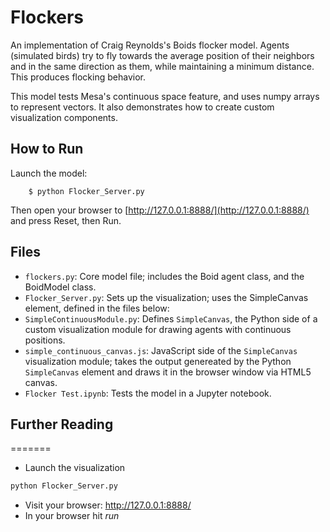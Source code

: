 # Flockers

An implementation of Craig Reynolds's Boids flocker model. Agents (simulated birds) try to fly towards the average position of their neighbors and in the same direction as them, while maintaining a minimum distance. This produces flocking behavior.

This model tests Mesa's continuous space feature, and uses numpy arrays to represent vectors. It also demonstrates how to create custom visualization components.

## How to Run

Launch the model:
```
    $ python Flocker_Server.py
```

Then open your browser to [http://127.0.0.1:8888/](http://127.0.0.1:8888/) and press Reset, then Run.

## Files

* ``flockers.py``: Core model file; includes the Boid agent class, and the BoidModel class.
* ``Flocker_Server.py``: Sets up the visualization; uses the SimpleCanvas element, defined in the files below:
* ``SimpleContinuousModule.py``: Defines ``SimpleCanvas``, the Python side of a custom visualization module for drawing agents with continuous positions.
* ``simple_continuous_canvas.js``: JavaScript side of the ``SimpleCanvas`` visualization module; takes the output genereated by the Python ``SimpleCanvas`` element and draws it in the browser window via HTML5 canvas.
* ``Flocker Test.ipynb``: Tests the model in a Jupyter notebook.

## Further Reading

=======
* Launch the visualization
```python
python Flocker_Server.py
```
* Visit your browser: http://127.0.0.1:8888/
* In your browser hit *run*
